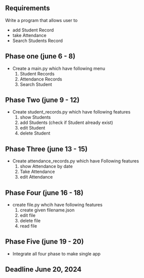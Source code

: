 ## Requirements

Write a program that allows user to

- add Student Record
- take Attendance
- Search Students Record

## Phase one (june 6 - 8)

- Create a main.py which have following menu
  1. Student Records
  2. Attendance Records
  3. Search Student

## Phase Two (june 9 - 12)

- Create student_records.py which have following features
  1. show Students
  2. add Students (check if Student already exist)
  3. edit Student
  4. delete Student

## Phase Three (june 13 - 15)

- Create attendance_records.py which have Following features
  1. show Attendance by date
  2. Take Attendance
  3. edit Attendance

## Phase Four (june 16 - 18)

- create file.py whcih have following features
  1. create given filename.json
  2. edit file
  3. delete file
  4. read file

## Phase Five (june 19 - 20)

- Integrate all four phase to make single app

## Deadline June 20, 2024
